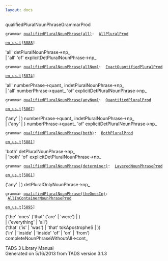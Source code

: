 ```yaml
---
layout: docs
---
```

<span class="title">qualifiedPluralNounPhrase</span><span class="type">GrammarProd</span>

`grammar `<span class="classExtLink">[`qualifiedPluralNounPhrase(all)`](../object/qualifiedPluralNounPhrase(all).html)</span>` :   `[`AllPluralProd`](../object/AllPluralProd.html)

[`en_us.t`](../file/en_us.t.html)`[`[`5888`](../source/en_us.t.html#5888)`]`



'all' detPluralNounPhrase-\>np\_  
\| 'all' 'of' explicitDetPluralNounPhrase-\>np\_  



`grammar `<span class="classExtLink">[`qualifiedPluralNounPhrase(allNum)`](../object/qualifiedPluralNounPhrase(allNum).html)</span>` :   `[`ExactQuantifiedPluralProd`](../object/ExactQuantifiedPluralProd.html)

[`en_us.t`](../file/en_us.t.html)`[`[`5874`](../source/en_us.t.html#5874)`]`



'all' numberPhrase-\>quant\_ indetPluralNounPhrase-\>np\_  
\| 'all' numberPhrase-\>quant\_ 'of'
explicitDetPluralNounPhrase-\>np\_  



`grammar `<span class="classExtLink">[`qualifiedPluralNounPhrase(anyNum)`](../object/qualifiedPluralNounPhrase(anyNum).html)</span>` :   `[`QuantifiedPluralProd`](../object/QuantifiedPluralProd.html)

[`en_us.t`](../file/en_us.t.html)`[`[`5867`](../source/en_us.t.html#5867)`]`



('any' \| ) numberPhrase-\>quant\_ indetPluralNounPhrase-\>np\_  
\| ('any' \| ) numberPhrase-\>quant\_ 'of'
explicitDetPluralNounPhrase-\>np\_  



`grammar `<span class="classExtLink">[`qualifiedPluralNounPhrase(both)`](../object/qualifiedPluralNounPhrase(both).html)</span>` :   `[`BothPluralProd`](../object/BothPluralProd.html)

[`en_us.t`](../file/en_us.t.html)`[`[`5881`](../source/en_us.t.html#5881)`]`



'both' detPluralNounPhrase-\>np\_  
\| 'both' 'of' explicitDetPluralNounPhrase-\>np\_  



`grammar `<span class="classExtLink">[`qualifiedPluralNounPhrase(determiner)`](../object/qualifiedPluralNounPhrase(determiner).html)</span>` :   `[`LayeredNounPhraseProd`](../object/LayeredNounPhraseProd.html)

[`en_us.t`](../file/en_us.t.html)`[`[`5861`](../source/en_us.t.html#5861)`]`



('any' \| ) detPluralOnlyNounPhrase-\>np\_  



`grammar `<span class="classExtLink">[`qualifiedPluralNounPhrase(theOnesIn)`](../object/qualifiedPluralNounPhrase(theOnesIn).html)</span>` :   `[`AllInContainerNounPhraseProd`](../object/AllInContainerNounPhraseProd.html)

[`en_us.t`](../file/en_us.t.html)`[`[`5895`](../source/en_us.t.html#5895)`]`



('the' 'ones' ('that' ('are' \| 'were') \| )  
\| ('everything' \| 'all')  
('that' ('is' \| 'was') \| 'that' tokApostropheS \| ))  
('in' \| 'inside' \| 'inside' 'of' \| 'on' \| 'from')  
completeNounPhraseWithoutAll-\>cont\_  





TADS 3 Library Manual  
Generated on 5/16/2013 from TADS version 3.1.3


